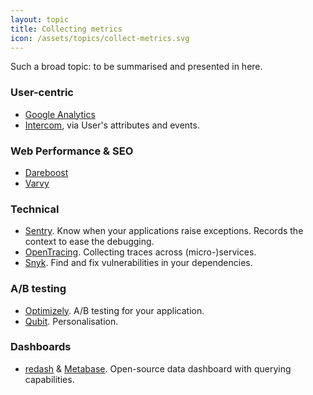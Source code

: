 ```yaml
---
layout: topic
title: Collecting metrics
icon: /assets/topics/collect-metrics.svg
---
```


Such a broad topic: to be summarised and presented in here.

### User-centric

- [Google Analytics](https://analytics.google.com)
- [Intercom](https://intercom.com), via User's attributes and events.

### Web Performance & SEO

- [Dareboost](https://www.dareboost.com)
- [Varvy](https://varvy.com/)

### Technical

- [Sentry](https://sentry.io). Know when your applications raise exceptions. Records the context to ease the debugging.
- [OpenTracing](http://opentracing.io/). Collecting traces across (micro-)services.
- [Snyk](https://snyk.io/). Find and fix vulnerabilities in your dependencies.

### A/B testing

- [Optimizely](https://www.optimizely.com/). A/B testing for your application.
- [Qubit](https://www.qubit.com/). Personalisation.

### Dashboards

- [redash](https://redash.io/) & [Metabase](https://metabase.io). Open-source data dashboard with querying capabilities.
